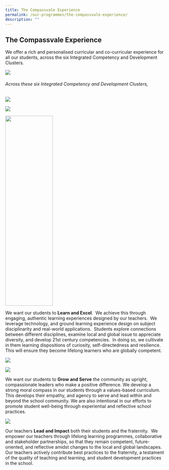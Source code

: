 ```yaml
---
title: The Compassvale Experience
permalink: /our-programmes/the-compassvale-experience/
description: ""
---
```

## **The Compassvale Experience**

We offer a rich and personalised curricular and co-curricular experience for all our students, across the six Integrated Competency and Development Clusters.

![](/images/The%20Compassvale%20Experience/the%20compassvale%20experience_18aug2023.png)

###### *Across these six Integrated Competency and Development Clusters,*

![](/images/The%20Compassvale%20Experience/row1_1_world%20scholars%20cup.jpg)

![](/images/The%20Compassvale%20Experience/temasek%20engineering%20olympiad_2023_compressed.jpg)
<style type="text/css">
.fit-picture {
  width: 150px;
}
</style>
<img height="600" width="100" src="/images/The%20Compassvale%20Experience/temasek%20engineering%20olympiad_2023_compressed.jpg" class="fit-picture">

We want our students to **Learn and Excel**.&nbsp; We achieve this through engaging, authentic learning experiences designed by our teachers.&nbsp; We leverage technology, and ground learning experience design on subject disciplinarity and real-world applications.&nbsp; Students explore connections between different disciplines, examine local and global issue to appreciate diversity, and develop 21st century competencies.&nbsp; In doing so, we cultivate in them learning dispositions of curiosity, self-directedness and resilience.&nbsp; This will ensure they become lifelong learners who are globally competent.

![](/images/The%20Compassvale%20Experience/student%20leaders1.JPG)

![](/images/The%20Compassvale%20Experience/student%20leaders2_cropped.jpg)



We want our students to **Grow and Serve** the community as upright, compassionate leaders who make a positive difference.  We develop a strong moral compass in our students through a values-based curriculum.  This develops their empathy, and agency to serve and lead within and beyond the school community.  We are also intentional in our efforts to promote student well-being through experiential and reflective school practices. 

![](/images/The%20Compassvale%20Experience/pg10_stem%20leaders%20pd%20workshop.jpg)

Our teachers **Lead and Impact** both their students and the fraternity.&nbsp; We empower our teachers through lifelong learning programmes, collaborative and stakeholder partnerships, so that they remain competent, future-oriented, and reflective amidst changes to the local and global landscapes.&nbsp; Our teachers actively contribute best practices to the fraternity, a testament of the quality of teaching and learning, and student development practices in the school.